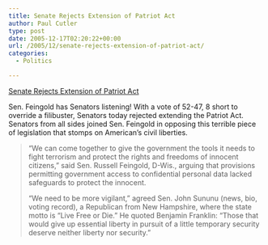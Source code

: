 ```yaml
---
title: Senate Rejects Extension of Patriot Act
author: Paul Cutler
type: post
date: 2005-12-17T02:20:22+00:00
url: /2005/12/senate-rejects-extension-of-patriot-act/
categories:
  - Politics

---
```

[Senate Rejects Extension of Patriot Act][1]

Sen. Feingold has Senators listening! With a vote of 52-47, 8 short to override a filibuster, Senators today rejected extending the Patriot Act. Senators from all sides joined Sen. Feingold in opposing this terrible piece of legislation that stomps on American&#8217;s civil liberties.

> &#8220;We can come together to give the government the tools it needs to fight terrorism and protect the rights and freedoms of innocent citizens,&#8221; said Sen. Russell Feingold, D-Wis., arguing that provisions permitting government access to confidential personal data lacked safeguards to protect the innocent.
> 
> &#8220;We need to be more vigilant,&#8221; agreed Sen. John Sununu (news, bio, voting record), a Republican from New Hampshire, where the state motto is &#8220;Live Free or Die.&#8221; He quoted Benjamin Franklin: &#8220;Those that would give up essential liberty in pursuit of a little temporary security deserve neither liberty nor security.&#8221;

 [1]: http://news.yahoo.com/s/ap/20051216/ap_on_go_co/patriot_act